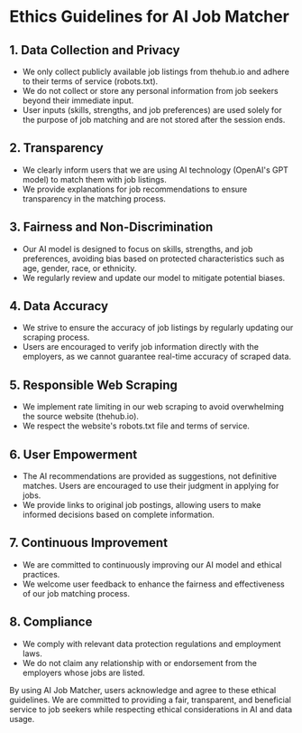 # Ethics Guidelines for AI Job Matcher

## 1. Data Collection and Privacy

- We only collect publicly available job listings from thehub.io and adhere to their terms of service (robots.txt).
- We do not collect or store any personal information from job seekers beyond their immediate input.
- User inputs (skills, strengths, and job preferences) are used solely for the purpose of job matching and are not stored after the session ends.

## 2. Transparency

- We clearly inform users that we are using AI technology (OpenAI's GPT model) to match them with job listings.
- We provide explanations for job recommendations to ensure transparency in the matching process.

## 3. Fairness and Non-Discrimination

- Our AI model is designed to focus on skills, strengths, and job preferences, avoiding bias based on protected characteristics such as age, gender, race, or ethnicity.
- We regularly review and update our model to mitigate potential biases.

## 4. Data Accuracy

- We strive to ensure the accuracy of job listings by regularly updating our scraping process.
- Users are encouraged to verify job information directly with the employers, as we cannot guarantee real-time accuracy of scraped data.

## 5. Responsible Web Scraping

- We implement rate limiting in our web scraping to avoid overwhelming the source website (thehub.io).
- We respect the website's robots.txt file and terms of service.

## 6. User Empowerment

- The AI recommendations are provided as suggestions, not definitive matches. Users are encouraged to use their judgment in applying for jobs.
- We provide links to original job postings, allowing users to make informed decisions based on complete information.

## 7. Continuous Improvement

- We are committed to continuously improving our AI model and ethical practices.
- We welcome user feedback to enhance the fairness and effectiveness of our job matching process.

## 8. Compliance

- We comply with relevant data protection regulations and employment laws.
- We do not claim any relationship with or endorsement from the employers whose jobs are listed.

By using AI Job Matcher, users acknowledge and agree to these ethical guidelines. We are committed to providing a fair, transparent, and beneficial service to job seekers while respecting ethical considerations in AI and data usage.
